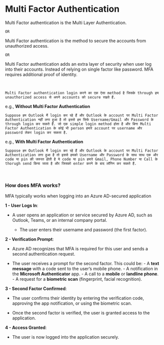 # Multi Factor Authentication

Multi Factor authentication is the Multi Layer Authentication.

```
OR
```

Multi Factor authentication is the method to secure the accounts from unauthorized access.
```
OR
```
Multi Factor authentication adds an extra layer of security when user log into their accounts. Instead of relying on single factor like password. MFA requires additional proof of identity.

<br>

```Multi Factor authentication login करने का एक ऐसा method है जिसके through हम unauthorized access से अपने accounts को secure रखते हैं.```
<br>

e.g., **Without Multi Factor Authentication**

```Suppose हम Outlook मैं login कर रहे हैं और Outlook के account पर Multi Factor Authentication नहीं लगा हुआ है तो इससे हम सिर्फ Username/Gmail और Password के through login कर सकते हैं. जो एक simple login method होता है और बिना Multi Factor Authentication के कोई भी person हमारे account पर username और password लेकर login कर सकता है. ```

e.g., **With Multi Factor Authentication**

```Suppose हम Outlook मैं login कर रहे हैं और Outlook के account पर Multi Factor Authentication लगा हुआ है तो इससे हमको Username और Password के साथ साथ एक और code या pin की जरुरत होती है ये code या pin हमारे Gmail, Phone Number या Call के thorugh send किया जाता है और जिसको enter करने के बाद लॉगिन कर सकते हैं.```

<br>

### How does MFA works?

MFA typically works when logging into an Azure AD-secured application

**1 - User Logs In**:
  
  - A user opens an application or service secured by Azure AD, such as Outlook, Teams, or an internal company portal.
 
    - The user enters their username and password (the first factor).

**2 - Verification Prompt**:

  - Azure AD recognizes that MFA is required for this user and sends a second authentication request.
 
  - The user receives a prompt for the second factor. This could be:
        - A **text message** with a code sent to the user’s mobile phone.
        - A notification in the **Microsoft Authenticator** app.
        - A call to a **mobile** or **landline phone**.
        - A request for a **biometric scan** (fingerprint, facial recognition).

**3 - Second Factor Confirmed**:

  - The user confirms their identity by entering the verification code, approving the app notification, or using the biometric scan.
 
  - Once the second factor is verified, the user is granted access to the application.

**4 - Access Granted**:

  - The user is now logged into the application securely.
